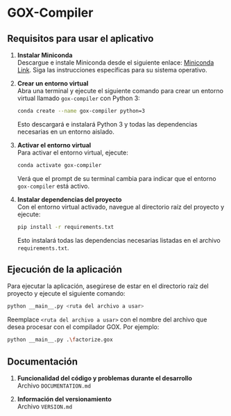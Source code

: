 # GOX-Compiler

## Requisitos para usar el aplicativo

1. **Instalar Miniconda**  
    Descargue e instale Miniconda desde el siguiente enlace: [Miniconda Link](https://docs.conda.io/en/latest/miniconda.html). Siga las instrucciones específicas para su sistema operativo.

2. **Crear un entorno virtual**  
    Abra una terminal y ejecute el siguiente comando para crear un entorno virtual llamado `gox-compiler` con Python 3:
    ```bash
    conda create --name gox-compiler python=3
    ```
    Esto descargará e instalará Python 3 y todas las dependencias necesarias en un entorno aislado.

3. **Activar el entorno virtual**  
    Para activar el entorno virtual, ejecute:
    ```bash
    conda activate gox-compiler
    ```
    Verá que el prompt de su terminal cambia para indicar que el entorno `gox-compiler` está activo.

4. **Instalar dependencias del proyecto**  
    Con el entorno virtual activado, navegue al directorio raíz del proyecto y ejecute:
    ```bash
    pip install -r requirements.txt
    ```
    Esto instalará todas las dependencias necesarias listadas en el archivo `requirements.txt`.

## Ejecución de la aplicación

Para ejecutar la aplicación, asegúrese de estar en el directorio raíz del proyecto y ejecute el siguiente comando:
```bash
python __main__.py <ruta del archivo a usar>
```
Reemplace `<ruta del archivo a usar>` con el nombre del archivo que desea procesar con el compilador GOX. Por ejemplo:
```bash
python __main__.py .\factorize.gox
```

## Documentación

1. **Funcionalidad del código y problemas durante el desarrollo**  
    Archivo `DOCUMENTATION.md`

2. **Información del versionamiento**  
    Archivo `VERSION.md`
